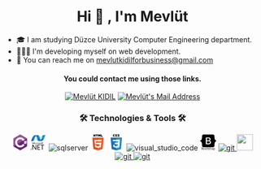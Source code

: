 <h1 align="center">Hi 👋 , I'm Mevlüt</h1>

- 🎓 I am studying Düzce University Computer Engineering department.
- 👩🏻‍💻 I'm developing myself on web development.
- 💌 You can reach me on [mevlutkidilforbusiness@gmail.com](mailto:mevlutkidilforbusiness@gmail.com)

<h4 align="center">You could contact me using those links.</h4>
<p align="center">
  <a href="https://www.linkedin.com/in/mevlutkidil/"  target="_blank" rel="nofollow"><img alt="Mevlüt KIDIL" src="https://img.shields.io/badge/LinkedIn-0077B5?style=for-the-badge&logo=linkedin&logoColor=white" /></a>
  <a href="mailto:mevlutkidilforbusiness@gmail.com" target="_blank" rel="nofollow"><img alt="Mevlüt's Mail Address" src="https://img.shields.io/badge/Gmail-D14836?style=for-the-badge&logo=gmail&logoColor=white" /></a>
 </p>

<h3 align="center"> 🛠 Technologies & Tools 🛠 </h3>
<p align="center">
<img src="https://raw.githubusercontent.com/devicons/devicon/master/icons/csharp/csharp-original.svg" alt="c#" width="32" height="32"/> 
 <img src="https://raw.githubusercontent.com/devicons/devicon/master/icons/dot-net/dot-net-original-wordmark.svg" width="32" height="32" />
 <img src="https://user-images.githubusercontent.com/59020581/117359010-84818780-aebf-11eb-8791-3bd7991de5fb.png" alt="sqlserver" width="32" height="32"/> </a> 
<img src="https://raw.githubusercontent.com/devicons/devicon/master/icons/html5/html5-original-wordmark.svg" alt="html5" width="32" height="32"/> 
<img src="https://raw.githubusercontent.com/devicons/devicon/master/icons/css3/css3-original-wordmark.svg" alt="css3" width="32" height="32"/> 
 <img src="https://user-images.githubusercontent.com/59020581/117362577-18555280-aec4-11eb-94ef-401c9f28eb38.png" alt="visual_studio_code" width="32" height="32"/>
  <img src="https://raw.githubusercontent.com/devicons/devicon/master/icons/bootstrap/bootstrap-plain-wordmark.svg" alt="bootsrap" width="32" height="32"/>
<a href="https://git-scm.com/" target="_blank" rel="noreferrer"> <img src="https://www.vectorlogo.zone/logos/git-scm/git-scm-icon.svg" alt="git" width="32" height="32"/> </a>
<a href="https://www.github.com/mevlutkidil" target="_blank" rel="noreferrer"><img src="https://raw.githubusercontent.com/danielcranney/readme-generator/main/public/icons/socials/github.svg" width="32" height="32" /></a>
<a href="https://visualstudio.microsoft.com/tr/" target="_blank" rel="noreferrer"> <img src="https://camo.githubusercontent.com/1e083c4cc12e36e4ecdf650d3961aa263772ecb07712e2a033869de92e9fa8f3/68747470733a2f2f7374617469632e77696b69612e6e6f636f6f6b69652e6e65742f6c6f676f70656469612f696d616765732f652f65342f56697375616c5f53747564696f5f323031335f4c6f676f2e7376672f7265766973696f6e2f6c61746573742f7363616c652d746f2d77696474682d646f776e2f3235303f63623d3230313931323231313232363235" alt="git" width="32" height="32"/> </a>
<a href="https://www.postman.com/" target="_blank" rel="noreferrer"> <img src="https://www.vectorlogo.zone/logos/getpostman/getpostman-icon.svg" alt="git" width="32" height="32"/> </a>
